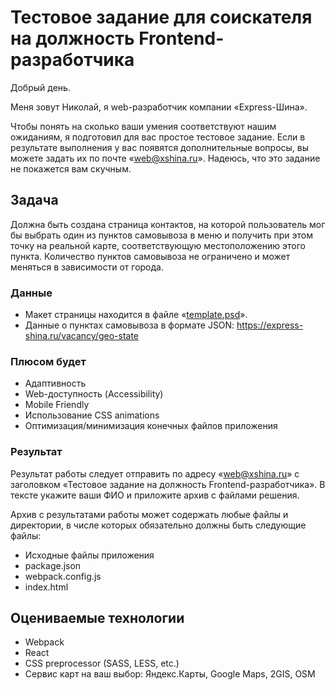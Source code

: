 # Тестовое задание для соискателя на должность Frontend-разработчика

Добрый день.

Меня зовут Николай, я web-разработчик компании «Express-Шина».

Чтобы понять на сколько ваши умения соответствуют нашим ожиданиям, я подготовил для вас простое тестовое задание. Если в результате выполнения у вас появятся дополнительные вопросы, вы можете задать их по почте «web@xshina.ru». Надеюсь, что это задание не покажется вам скучным.

## Задача

Должна быть создана страница контактов, на которой пользователь мог бы выбрать один из пунктов самовывоза в меню и получить при этом точку на реальной карте, соответствующую местоположению этого пункта. Количество пунктов самовывоза не ограничено и может меняться в зависимости от города.

### Данные

- Макет страницы находится в файле «[template.psd][site-layout]».
- Данные о пунктах самовывоза в формате JSON: https://express-shina.ru/vacancy/geo-state

### Плюсом будет

- Адаптивность
- Web-доступность (Accessibility)
- Mobile Friendly
- Использование CSS animations
- Оптимизация/минимизация конечных файлов приложения

### Результат

Результат работы следует отправить по адресу «web@xshina.ru» с заголовком «Тестовое задание на должность Frontend-разработчика». В тексте укажите ваши ФИО и приложите архив с файлами решения.

Архив с результатами работы может содержать любые файлы и директории, в числе которых обязательно должны быть следующие файлы:

- Исходные файлы приложения
- package.json
- webpack.config.js
- index.html

## Оцениваемые технологии

- Webpack
- React
- CSS preprocessor (SASS, LESS, etc.)
- Сервис карт на ваш выбор: Яндекс.Карты, Google Maps, 2GIS, OSM

<!-- links -->

[site-layout]: ./public/wiki/template.psd
